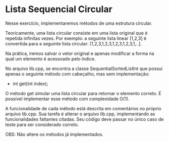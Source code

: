 # Lista Sequencial Circular

Nesse exercício, implementaremos métodos de uma estrutura circular.

Teoricamente, uma lista circular consiste em uma lista original que é repetida infinitas vezes. Por exemplo: a seguinte lista linear [1,2,3] é convertida para a seguinte lista circular: [1,2,3,1,2,3,1,2,3,1,2,3,1,..].

Na prática, iremos salvar o vetor original e apenas modificar a forma na qual um elemento é acessoado pelo índice.

No arquivo lib.cpp, se encontra a classe SequentialSortedListInt que possui apenas o seguinte método com cabeçalho, mas sem implementação:

- int get(int index);

O método get simular uma lista circular para retornar o elemento correto. É possível implementar esse método com complexidade O(1).

A funcionalidade de cada método está descrita em comentários no próprio arquivo lib.cpp. Sua tarefa é alterar o arquivo lib.cpp, implementando as funcionalidades faltantes citadas. Seu código deve passar no único caso de teste para ser considerado correto.

OBS: Não altere os métodos já implementados.
